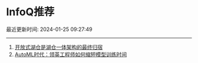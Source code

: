 # InfoQ推荐

最近更新时间: 2024-01-25 09:27:49

--- 
1. [开放式湖仓是湖仓一体架构的最终归宿](https://www.infoq.cn/article/N8D436ZU9qV1UySeIqCw) 
2. [AutoML时代：领英工程师如何缩短模型训练时间](https://www.infoq.cn/article/t6emhCPvboDkkt6pIxbh) 
